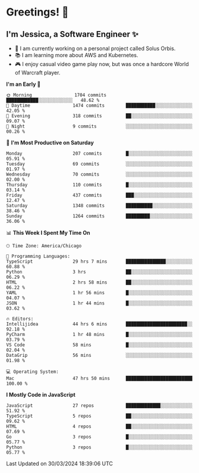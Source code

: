 # Greetings! 🧠

## I'm Jessica, a Software Engineer :sparkles:

- 🌟 I am currently working on a personal project called Solus Orbis.
- 📚 I am learning more about AWS and Kubernetes.
- 🎮 I enjoy casual video game play now, but was once a hardcore World of Warcraft player.

<!--START_SECTION:waka-->
**I'm an Early 🐤** 

```text
🌞 Morning                1704 commits        ████████████░░░░░░░░░░░░░   48.62 % 
🌆 Daytime                1474 commits        ███████████░░░░░░░░░░░░░░   42.05 % 
🌃 Evening                318 commits         ██░░░░░░░░░░░░░░░░░░░░░░░   09.07 % 
🌙 Night                  9 commits           ░░░░░░░░░░░░░░░░░░░░░░░░░   00.26 % 
```
📅 **I'm Most Productive on Saturday** 

```text
Monday                   207 commits         █░░░░░░░░░░░░░░░░░░░░░░░░   05.91 % 
Tuesday                  69 commits          ░░░░░░░░░░░░░░░░░░░░░░░░░   01.97 % 
Wednesday                70 commits          ░░░░░░░░░░░░░░░░░░░░░░░░░   02.00 % 
Thursday                 110 commits         █░░░░░░░░░░░░░░░░░░░░░░░░   03.14 % 
Friday                   437 commits         ███░░░░░░░░░░░░░░░░░░░░░░   12.47 % 
Saturday                 1348 commits        ██████████░░░░░░░░░░░░░░░   38.46 % 
Sunday                   1264 commits        █████████░░░░░░░░░░░░░░░░   36.06 % 
```


📊 **This Week I Spent My Time On** 

```text
🕑︎ Time Zone: America/Chicago

💬 Programming Languages: 
TypeScript               29 hrs 7 mins       ███████████████░░░░░░░░░░   60.88 % 
Python                   3 hrs               ██░░░░░░░░░░░░░░░░░░░░░░░   06.29 % 
HTML                     2 hrs 58 mins       ██░░░░░░░░░░░░░░░░░░░░░░░   06.22 % 
YAML                     1 hr 56 mins        █░░░░░░░░░░░░░░░░░░░░░░░░   04.07 % 
JSON                     1 hr 44 mins        █░░░░░░░░░░░░░░░░░░░░░░░░   03.62 % 

🔥 Editors: 
Intellijidea             44 hrs 6 mins       ███████████████████████░░   92.18 % 
PyCharm                  1 hr 48 mins        █░░░░░░░░░░░░░░░░░░░░░░░░   03.79 % 
VS Code                  58 mins             █░░░░░░░░░░░░░░░░░░░░░░░░   02.04 % 
DataGrip                 56 mins             ░░░░░░░░░░░░░░░░░░░░░░░░░   01.98 % 

💻 Operating System: 
Mac                      47 hrs 50 mins      █████████████████████████   100.00 % 
```

**I Mostly Code in JavaScript** 

```text
JavaScript               27 repos            █████████████░░░░░░░░░░░░   51.92 % 
TypeScript               5 repos             ██░░░░░░░░░░░░░░░░░░░░░░░   09.62 % 
HTML                     4 repos             ██░░░░░░░░░░░░░░░░░░░░░░░   07.69 % 
Go                       3 repos             █░░░░░░░░░░░░░░░░░░░░░░░░   05.77 % 
Python                   3 repos             █░░░░░░░░░░░░░░░░░░░░░░░░   05.77 % 
```




 Last Updated on 30/03/2024 18:39:06 UTC
<!--END_SECTION:waka-->

<!--
**jessikuh/jessikuh** is a ✨ _special_ ✨ repository because its `README.md` (this file) appears on your GitHub profile.

Here are some ideas to get you started:

- 🔭 I’m currently working on ...
- 🌱 I’m currently learning ...
- 👯 I’m looking to collaborate on ...
- 🤔 I’m looking for help with ...
- 💬 Ask me about ...
- 📫 How to reach me: ...
- 😄 Pronouns: ...
- ⚡ Fun fact: ...
-->

